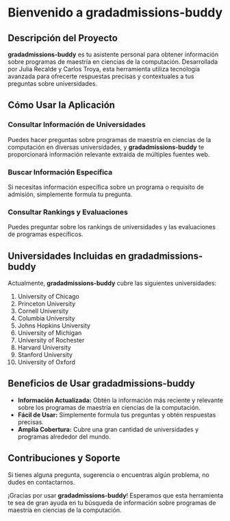 # Bienvenido a gradadmissions-buddy

## Descripción del Proyecto

**gradadmissions-buddy** es tu asistente personal para obtener información sobre programas de maestría en ciencias de la computación. Desarrollada por Julia Recalde y Carlos Troya, esta herramienta utiliza tecnología avanzada para ofrecerte respuestas precisas y contextuales a tus preguntas sobre universidades.

## Cómo Usar la Aplicación

### Consultar Información de Universidades

Puedes hacer preguntas sobre programas de maestría en ciencias de la computación en diversas universidades, y **gradadmissions-buddy** te proporcionará información relevante extraída de múltiples fuentes web.

### Buscar Información Específica

Si necesitas información específica sobre un programa o requisito de admisión, simplemente formula tu pregunta.

### Consultar Rankings y Evaluaciones

Puedes preguntar sobre los rankings de universidades y las evaluaciones de programas específicos.

## Universidades Incluidas en gradadmissions-buddy

Actualmente, **gradadmissions-buddy** cubre las siguientes universidades:
1. University of Chicago
2. Princeton University
3. Cornell University
4. Columbia University
5. Johns Hopkins University
6. University of Michigan
7. University of Rochester
8. Harvard University
9. Stanford University
10. University of Oxford

## Beneficios de Usar gradadmissions-buddy

- **Información Actualizada:** Obtén la información más reciente y relevante sobre los programas de maestría en ciencias de la computación.
- **Fácil de Usar:** Simplemente formula tus preguntas y obtén respuestas precisas.
- **Amplia Cobertura:** Cubre una gran cantidad de universidades y programas alrededor del mundo.

## Contribuciones y Soporte

Si tienes alguna pregunta, sugerencia o encuentras algún problema, no dudes en contactarnos.

¡Gracias por usar **gradadmissions-buddy**! Esperamos que esta herramienta te sea de gran ayuda en tu búsqueda de información sobre programas de maestría en ciencias de la computación.